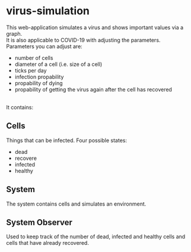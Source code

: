 # virus-simulation

This web-application simulates a virus and shows important values via a graph. <br>
It is also applicable to COVID-19 with adjusting the parameters. <br>
Parameters you can adjust are:
- number of cells
- diameter of a cell (i.e. size of a cell)
- ticks per day
- infection propability
- propability of dying
- propability of getting the virus again after the cell has recovered

<br>
It contains: 

## Cells
Things that can be infected. Four possible states:
- dead
- recovere
- infected
- healthy

## System
The system contains cells and simulates an environment. 

## System Observer
Used to keep track of the number of dead, infected and healthy cells and cells that have already recovered. 
